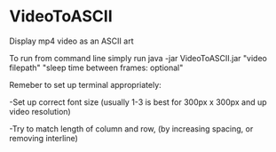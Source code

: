 # VideoToASCII
Display mp4 video as an ASCII art

To run from command line simply run 
java -jar VideoToASCII.jar "video filepath" "sleep time between frames: optional"

Remeber to set up terminal appropriately:

-Set up correct font size (usually 1-3 is best for 300px x 300px and up video resolution)

-Try to match length of column and row, (by increasing spacing, or removing interline)
